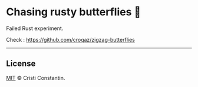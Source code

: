 # Chasing rusty butterflies 🦋

Failed Rust experiment.

Check : https://github.com/croqaz/zigzag-butterflies

-----

## License

[MIT](LICENSE) © Cristi Constantin.
